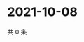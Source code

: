 # 2021-10-08

共 0 条

<!-- BEGIN WEIBO -->
<!-- 最后更新时间 Fri Oct 08 2021 11:14:49 GMT+0800 (China Standard Time) -->

<!-- END WEIBO -->
